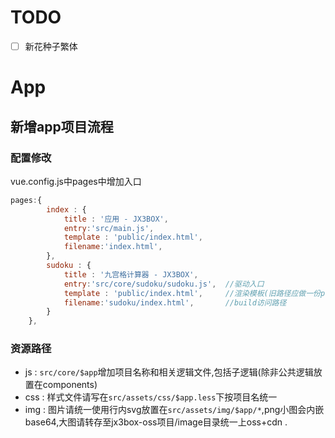 # TODO
- [ ] 新花种子繁体

# App

## 新增app项目流程

### 配置修改
vue.config.js中pages中增加入口
```javascript
pages:{
        index : {
            title : '应用 - JX3BOX',
            entry:'src/main.js',
            template : 'public/index.html',
            filename:'index.html',
        },
        sudoku : {
            title : '九宫格计算器 - JX3BOX',
            entry:'src/core/sudoku/sudoku.js',  //驱动入口
            template : 'public/index.html',     //渲染模板(旧路径应做一份public重定向)
            filename:'sudoku/index.html',       //build访问路径
        }
    },

```

### 资源路径
+ js : `src/core/$app`增加项目名称和相关逻辑文件,包括子逻辑(除非公共逻辑放置在components)
+ css : 样式文件请写在`src/assets/css/$app.less`下按项目名统一
+ img : 图片请统一使用行内svg放置在`src/assets/img/$app/*`,png小图会内嵌base64,大图请转存至jx3box-oss项目/image目录统一上oss+cdn
.
